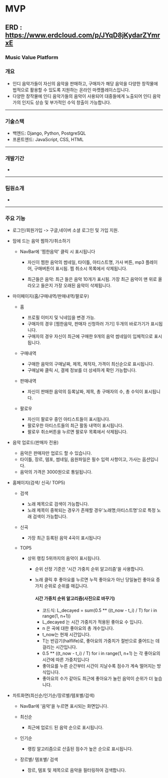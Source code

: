# MVP



ERD : https://www.erdcloud.com/p/JYqD8jKydarZYmrxE
-----------------------------------------------------------
### Music Value Platform

### 개요
* 인디 음악가들이 자신의 음악을 판매하고, 구매자가 해당 음악을 다양한 창작물에 법적으로 활용할 수 있도록 지원하는 온라인 마켓플레이스입니다.
* 다양한 창작물에 인디 음악가들의 음악이 사용되어 대중들에게 노출되어 인디 음악가의 인지도 상승 및 부가적인 수익 창출이 가능합니다.
-----------------------------------------
### 기술스택
- 백엔드: Django, Python, PostgreSQL
- 프론트엔드: JavaScript, CSS, HTML
-----------------------------------------
### 개발기간
-
-------------------------------------------------------
### 팀원소개
-
----------------------------------------------------------
### 주요 기능
* 로그인/회원가입 -> 구글,네이버 소셜 로그인 및 가입 지원.
  
* 맘에 드는 음악 찜하기/취소하기
  
   - NavBar에 '찜한음악' 클릭 시 표시됩니다
     + 자신이 찜한 음악의 썸네일, 타이틀, 아티스트명, 가사 버튼, mp3 플레이어, 구매버튼이 표시됨. 찜 취소시 목록에서 삭제됩니다.
       
     + 최근들은 음악: 최근 들은 음악 10개가 표시됨. 가장 최근 음악이 맨 위로 올라오고 들은지 가장 오래된 음악이 삭제됩니다.
       
* 마이페이지(홈/구매내역/판매내역/팔로우)
  
  - 홈
    
    + 프로필 이미지 및 닉네임을 변경 가능.
    + 구매자의 경우 [찜한음악, 판매자 신청하러 가기] 두개의 바로가기가 표시됩니다.
    + 구매자의 경우 자신이 최근에 구매한 9개의 음악 썸네일이 입체적으로 표시됩니다.
      
  - 구매내역
    
    + 구매한 음악의 구매날짜, 제목, 제작자, 가격이 최신순으로 표시됩니다.
    + 구매날짜 클릭 시, 결제 정보를 더 상세하게 확인 가능합니다.
      
  - 판매내역
    
    + 자신이 판매한 음악의 등록날짜, 제목, 총 구매자의 수, 총 수익이 표시됩니다.
      
  - 팔로우
    
    + 자신이 팔로우 중인 아티스트들이 표시됩니다.
    + 팔로우한 아티스트들의 최근 활동 내역이 표시됩니다.
    + 팔로우 취소버튼을 누르면 팔로우 목록에서 삭제됩니다.

* 음악 업로드(판매자 전용)
  
  - 음악은 판매자만 업로드 할 수 있습니다.
  - 타이틀, 장르, 템포, 썸네일, 음원파일은 필수 입력 사항이고, 가사는 옵션입니다.
  - 음악의 가격은 3000원으로 통일됩니다.

* 홈페이지(검색/ 신곡/ TOP5)

  - 검색

    + 노래 제목으로 검색이 가능합니다.
    + 노래 제목이 중복되는 경우가 존재할 경우'노래명;아티스트명'으로 특정 노래 검색이 가능합니다.

  - 신곡

    + 가장 최근 등록된 음악 4곡이 표시됩니다
   
  - TOP5

    + 상위 랭킹 5위까지의 음악이 표시됩니다.

      + 순위 산정 기준은 '시간 가중치 순위 알고리즘'을 사용합니다.
      + 노래 클릭 후 좋아요를 누르면 누적 좋아요가 아닌 당일눌린 좋아요 증가치 순위로 순위를 매깁니다.
        
        #### 시간 가중치 순위 알고리즘(사진으로 바꾸기)
        
         - 코드식: L_decayed = sum(0.5 ** ((t_now - t_i) / T) for i in range(1, n+1))
         - L_decayed 는 시간 가중치가 적용된 좋아요 수 입니다.
         - n 은 곡에 대한 좋아요의 총 개수입니다.
         - t_now는 현재 시간입니다.
         - T는 반감기(halflife)로, 좋아요의 가중치가 절반으로 줄어드는 데 걸리는 시간입니다.
         - 0.5 ** ((t_now - t_i) / T) for i in range(1, n+1) 는 각 좋아요의 시간에 따른 가중치입니다
           
        + 좋아요를 누른 순간부터 시간이 지날수록 점수가 계속 떨어지는 방식입니다.
        + 좋아요의 수가 같아도 최근에 좋아요가 눌린 음악이 순위가 더 높습니다.

* 차트화면(최신순/인기순/장르별/템포별/검색)

  - NavBar에 '음악'을 누르면 표시되는 화면입니다.
  - 최신순
    
    + 최근에 업로드 된 음악 순으로 표시됩니다.
      
  - 인기순
    
    + 랭킹 알고리즘으로 산출된 점수가 높은 순으로 표시됩니다.
      
  - 장르별/ 템포별/ 검색
    
    + 장르, 템포 및 제목으로 음악을 필터링하여 검색합니다.
               













